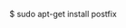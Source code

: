 <!-- layout:code post: 1960-09-24-smtp-installation_installing-postfix -->


$ sudo apt-get install postfix
